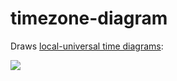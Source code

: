 # timezone-diagram

Draws [local-universal time diagrams](https://davecturner.github.io/2018/08/12/working-with-timezones.html):

![](https://davecturner.github.io/assets/2018-08-timezone-diagrams/11-offset-is-vertical.png)
